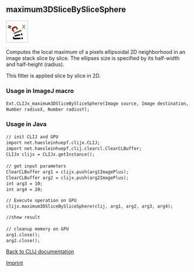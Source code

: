 ## maximum3DSliceBySliceSphere
![Image](images/mini_clijx_logo.png)

Computes the local maximum of a pixels ellipsoidal 2D neighborhood in an image stack 
slice by slice. The ellipses size is specified by its half-width and half-height (radius).

This filter is applied slice by slice in 2D.

### Usage in ImageJ macro
```
Ext.CLIJx_maximum3DSliceBySliceSphere(Image source, Image destination, Number radiusX, Number radiusY);
```


### Usage in Java
```
// init CLIJ and GPU
import net.haesleinhuepf.clijx.CLIJ;
import net.haesleinhuepf.clij.clearcl.ClearCLBuffer;
CLIJx clijx = CLIJx.getInstance();

// get input parameters
ClearCLBuffer arg1 = clijx.push(arg1ImagePlus);
ClearCLBuffer arg2 = clijx.push(arg2ImagePlus);
int arg3 = 10;
int arg4 = 20;
```

```
// Execute operation on GPU
clijx.maximum3DSliceBySliceSphere(clij, arg1, arg2, arg3, arg4);
```

```
//show result

// cleanup memory on GPU
arg1.close();
arg2.close();
```


[Back to CLIJ documentation](https://clij.github.io/)

[Imprint](https://clij.github.io/imprint)
